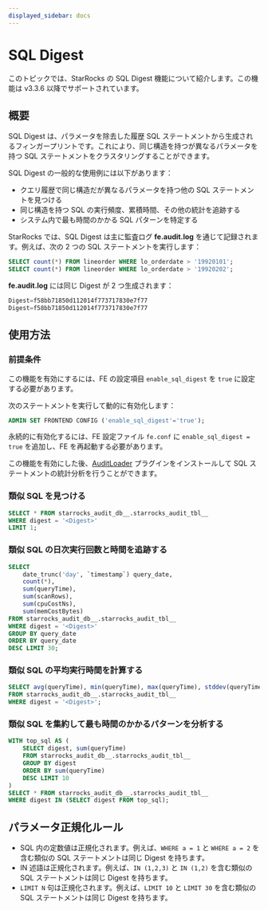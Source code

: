 ```yaml
---
displayed_sidebar: docs
---
```


# SQL Digest

このトピックでは、StarRocks の SQL Digest 機能について紹介します。この機能は v3.3.6 以降でサポートされています。

## 概要

SQL Digest は、パラメータを除去した履歴 SQL ステートメントから生成されるフィンガープリントです。これにより、同じ構造を持つが異なるパラメータを持つ SQL ステートメントをクラスタリングすることができます。

SQL Digest の一般的な使用例には以下があります：

- クエリ履歴で同じ構造だが異なるパラメータを持つ他の SQL ステートメントを見つける
- 同じ構造を持つ SQL の実行頻度、累積時間、その他の統計を追跡する
- システム内で最も時間のかかる SQL パターンを特定する

StarRocks では、SQL Digest は主に監査ログ **fe.audit.log** を通じて記録されます。例えば、次の 2 つの SQL ステートメントを実行します：

```SQL
SELECT count(*) FROM lineorder WHERE lo_orderdate > '19920101';
SELECT count(*) FROM lineorder WHERE lo_orderdate > '19920202';
```

**fe.audit.log** には同じ Digest が 2 つ生成されます：

```SQL
Digest=f58bb71850d112014f773717830e7f77
Digest=f58bb71850d112014f773717830e7f77
```

## 使用方法

### 前提条件

この機能を有効にするには、FE の設定項目 `enable_sql_digest` を `true` に設定する必要があります。

次のステートメントを実行して動的に有効化します：

```SQL
ADMIN SET FRONTEND CONFIG ('enable_sql_digest'='true');
```

永続的に有効化するには、FE 設定ファイル `fe.conf` に `enable_sql_digest = true` を追加し、FE を再起動する必要があります。

この機能を有効にした後、[AuditLoader](./management/audit_loader.md) プラグインをインストールして SQL ステートメントの統計分析を行うことができます。

### 類似 SQL を見つける

```SQL
SELECT * FROM starrocks_audit_db__.starrocks_audit_tbl__ 
WHERE digest = '<Digest>'
LIMIT 1;
```

### 類似 SQL の日次実行回数と時間を追跡する

```SQL
SELECT 
    date_trunc('day', `timestamp`) query_date, 
    count(*), 
    sum(queryTime), 
    sum(scanRows), 
    sum(cpuCostNs), 
    sum(memCostBytes)
FROM starrocks_audit_db__.starrocks_audit_tbl__ 
WHERE digest = '<Digest>'
GROUP BY query_date
ORDER BY query_date 
DESC LIMIT 30;
```

### 類似 SQL の平均実行時間を計算する

```SQL
SELECT avg(queryTime), min(queryTime), max(queryTime), stddev(queryTime)
FROM starrocks_audit_db__.starrocks_audit_tbl__ 
WHERE digest = '<Digest>';
```

### 類似 SQL を集約して最も時間のかかるパターンを分析する

```SQL
WITH top_sql AS (
    SELECT digest, sum(queryTime)
    FROM starrocks_audit_db__.starrocks_audit_tbl__ 
    GROUP BY digest
    ORDER BY sum(queryTime) 
    DESC LIMIT 10 
)
SELECT * FROM starrocks_audit_db__.starrocks_audit_tbl__ 
WHERE digest IN (SELECT digest FROM top_sql);
```

## パラメータ正規化ルール

- SQL 内の定数値は正規化されます。例えば、`WHERE a = 1` と `WHERE a = 2` を含む類似の SQL ステートメントは同じ Digest を持ちます。
- IN 述語は正規化されます。例えば、`IN (1,2,3)` と `IN (1,2)` を含む類似の SQL ステートメントは同じ Digest を持ちます。
- `LIMIT N` 句は正規化されます。例えば、`LIMIT 10` と `LIMIT 30` を含む類似の SQL ステートメントは同じ Digest を持ちます。